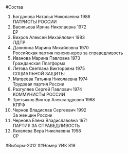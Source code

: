 #Состав
1. Богданова Наталья Николаевна 1986   
    ПАТРИОТЫ РОССИИ
2. Васильева Ирина Николаевна 1972   
    ЕР
3. Вихров Алексей Михайлович 1983   
    ЛДПР
4. Данилина Марина Михайловна 1970   
    Российская партия пенсионеров за справедливость
5. Иванова Марина Павловна 1973   
    Гражданская Платформа
6. Летова Светлана Викторовна 1975   
    СОЦИАЛЬНОЙ ЗАЩИТЫ
7. Матвеева Татьяна Николаевна 1974   
    Трудовая партия России
8. Разгуляев Сергей Павлович 1974   
    КОММУНИСТЫ РОССИИ
9. Третьяков Виктор Александрович 1968   
    КПРФ
10. Чернов Владислав Сергеевич 1992   
    За женщин России
11. Чернова Елена Владиславовна 1971   
    ПАРТИЯ ЗА СПРАВЕДЛИВОСТЬ
12. Яковлева Вера Николаевна 1958   
    СР

#Выборы-2012
##Номер УИК
819